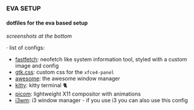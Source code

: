 <!-- dotfiles eva repo -->
### EVA SETUP
#### dotfiles for the eva based setup

*screenshots at the bottom*

· list of configs:

- [fastfetch](https://github.com/fastfetch-cli/fastfetch): neofetch like system information tool, styled with a custom image and config
- [gtk.css](https://docs.xfce.org/xfce/xfce4-panel/theming): custom css for the `xfce4-panel`
- [awesome](https://awesomewm.org/): the awesome window manager
- [kitty](https://sw.kovidgoyal.net/kitty/): kitty terminal 🐈‍
- [picom](https://github.com/yshui/picom): lightweight X11 compositor with animations
- [i3wm](https://i3wm.org/): i3 window manager - if you use i3 you can also use this config


